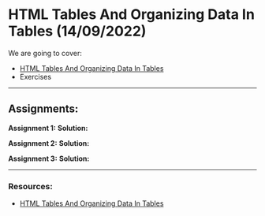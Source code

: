 # HTML Tables And Organizing Data In Tables (14/09/2022)

We are going to cover:

- [HTML Tables And Organizing Data In Tables](https://blogs.crtil.com/html-tables-and-styles-userIneterface)
- Exercises

---

## Assignments:

**Assignment 1:** []()
**Solution:** []()

**Assignment 2:** []()
**Solution:** []()

**Assignment 3:** []()
**Solution:** []()

---

### Resources:

- [HTML Tables And Organizing Data In Tables](https://blogs.crtil.com/html-tables-and-styles-userIneterface)

